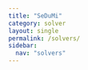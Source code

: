 ```yaml
---
title: "SeDuMi"
category: solver
layout: single
permalink: /solvers/
sidebar:
  nav: "solvers"
---
```


